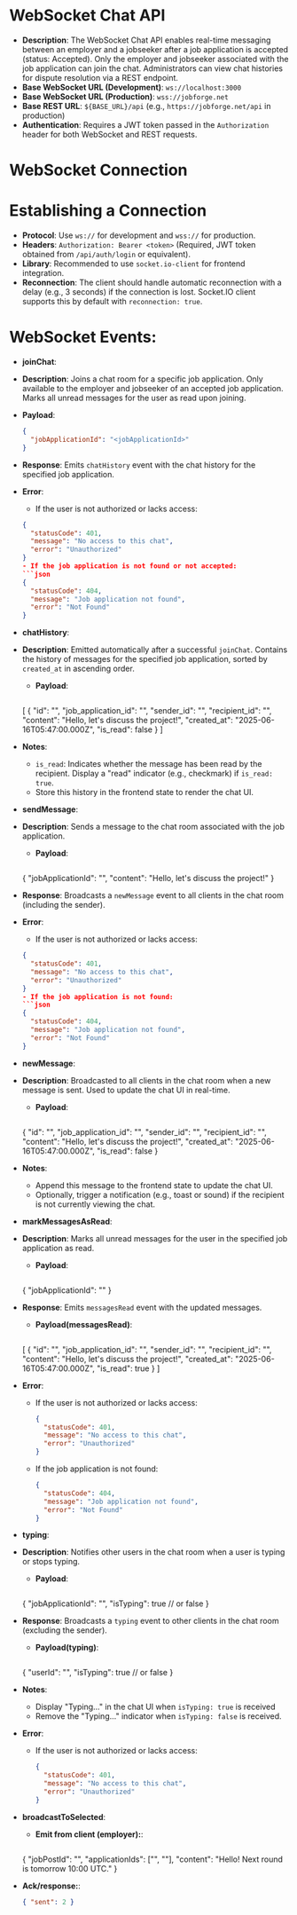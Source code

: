 # WebSocket Chat API

- **Description**: The WebSocket Chat API enables real-time messaging between an employer and a jobseeker after a job application is accepted (status: Accepted). Only the employer and jobseeker associated with the job application can join the chat. Administrators can view chat histories for dispute resolution via a REST endpoint.
- **Base WebSocket URL (Development)**: `ws://localhost:3000`
- **Base WebSocket URL (Production)**: `wss://jobforge.net`
- **Base REST URL**: `${BASE_URL}/api` (e.g., `https://jobforge.net/api` in production)
- **Authentication**: Requires a JWT token passed in the `Authorization` header for both WebSocket and REST requests.

# WebSocket Connection
  # Establishing a Connection
  - **Protocol**: Use `ws://` for development and `wss://` for production.
  - **Headers**: `Authorization: Bearer <token>` (Required, JWT token obtained from `/api/auth/login` or equivalent).
  - **Library**: Recommended to use `socket.io-client` for frontend integration.
  - **Reconnection**: The client should handle automatic reconnection with a delay (e.g., 3 seconds) if the connection is lost. Socket.IO client supports this by default with `reconnection: true`.

# WebSocket Events:
- **joinChat**: 
- **Description**: Joins a chat room for a specific job application. Only available to the employer and jobseeker of an accepted job application. Marks all unread messages for the user as read upon joining.
- **Payload**:
  ```json
  {
    "jobApplicationId": "<jobApplicationId>"
  }
  
- **Response**: Emits `chatHistory` event with the chat history for the specified job application.
- **Error**:
  - If the user is not authorized or lacks access:
  ```json
  {
    "statusCode": 401,
    "message": "No access to this chat",
    "error": "Unauthorized"
  }
  - If the job application is not found or not accepted:
  ```json
  {
    "statusCode": 404,
    "message": "Job application not found",
    "error": "Not Found"
  }

- **chatHistory**: 
- **Description**: Emitted automatically after a successful `joinChat`. Contains the history of messages for the specified job application, sorted by `created_at` in ascending order.
  - **Payload**:
    ```json
  [
    {
      "id": "<messageId>",
      "job_application_id": "<jobApplicationId>",
      "sender_id": "<userId>",
      "recipient_id": "<userId>",
      "content": "Hello, let's discuss the project!",
      "created_at": "2025-06-16T05:47:00.000Z",
      "is_read": false
    }
  ]
- **Notes**: 
  - `is_read`: Indicates whether the message has been read by the recipient. Display a "read" indicator (e.g., checkmark) if `is_read: true`.
  - Store this history in the frontend state to render the chat UI.

- **sendMessage**: 
- **Description**: Sends a message to the chat room associated with the job application.
  - **Payload**:
    ```json
  {
    "jobApplicationId": "<jobApplicationId>",
    "content": "Hello, let's discuss the project!"
  }
- **Response**: Broadcasts a `newMessage` event to all clients in the chat room (including the sender).
- **Error**:
  - If the user is not authorized or lacks access:
  ```json
  {
    "statusCode": 401,
    "message": "No access to this chat",
    "error": "Unauthorized"
  }
  - If the job application is not found:
  ```json
  {
    "statusCode": 404,
    "message": "Job application not found",
    "error": "Not Found"
  }

- **newMessage**: 
- **Description**: Broadcasted to all clients in the chat room when a new message is sent. Used to update the chat UI in real-time.
  - **Payload**:
    ```json
  {
    "id": "<messageId>",
    "job_application_id": "<jobApplicationId>",
    "sender_id": "<userId>",
    "recipient_id": "<userId>",
    "content": "Hello, let's discuss the project!",
    "created_at": "2025-06-16T05:47:00.000Z",
    "is_read": false
  }
- **Notes**: 
  - Append this message to the frontend state to update the chat UI.
  - Optionally, trigger a notification (e.g., toast or sound) if the recipient is not currently viewing the chat.

- **markMessagesAsRead**: 
- **Description**: Marks all unread messages for the user in the specified job application as read.
  - **Payload**:
    ```json
  {
    "jobApplicationId": "<jobApplicationId>"
  }
- **Response**: Emits `messagesRead` event with the updated messages.
  - **Payload(messagesRead)**:
    ```json
  [
    {
      "id": "<messageId>",
      "job_application_id": "<jobApplicationId>",
      "sender_id": "<userId>",
      "recipient_id": "<userId>",
      "content": "Hello, let's discuss the project!",
      "created_at": "2025-06-16T05:47:00.000Z",
      "is_read": true
    }
  ]
- **Error**:
  - If the user is not authorized or lacks access:
      ```json
      {
        "statusCode": 401,
        "message": "No access to this chat",
        "error": "Unauthorized"
      }
  - If the job application is not found:
      ```json
      {
        "statusCode": 404,
        "message": "Job application not found",
        "error": "Not Found"
      }

- **typing**: 
- **Description**: Notifies other users in the chat room when a user is typing or stops typing.
  - **Payload**:
    ```json
  {
    "jobApplicationId": "<jobApplicationId>",
    "isTyping": true // or false
  }
- **Response**: Broadcasts a `typing` event to other clients in the chat room (excluding the sender).
  - **Payload(typing)**:
    ```json
  {
    "userId": "<userId>",
    "isTyping": true // or false
  }
- **Notes**: 
  - Display "Typing..." in the chat UI when `isTyping: true` is received
  - Remove the "Typing..." indicator when `isTyping: false` is received.
- **Error**:
  - If the user is not authorized or lacks access:
      ```json
      {
        "statusCode": 401,
        "message": "No access to this chat",
        "error": "Unauthorized"
      }

- **broadcastToSelected**:
  - **Emit from client (employer):**:
    ```json
  {
    "jobPostId": "<jobPostId>",
    "applicationIds": ["<applicationId1>", "<applicationId2>"],
    "content": "Hello! Next round is tomorrow 10:00 UTC."
  }
- **Ack/response:**:
    ```json
  { "sent": 2 }